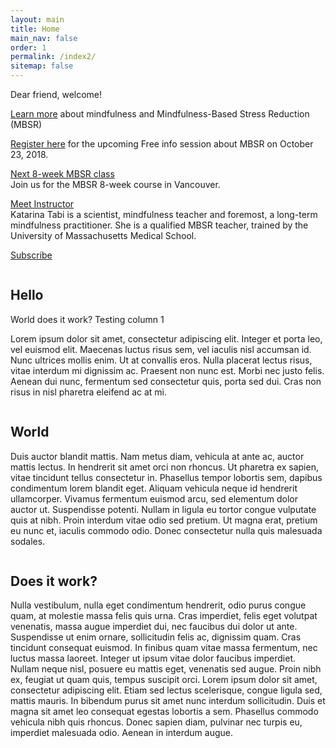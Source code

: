 ```yaml
---
layout: main
title: Home
main_nav: false
order: 1
permalink: /index2/
sitemap: false
---
```



Dear friend, welcome!

[Learn more](/mbsr/) about mindfulness and Mindfulness-Based Stress Reduction (MBSR)

[Register here](/register/) for the upcoming Free info session about MBSR on October 23, 2018.

[Next 8-week MBSR class](/course-schedule/)<br>
Join us for the MBSR 8-week course in Vancouver.

[Meet Instructor](/about/)<br>
Katarina Tabi is a scientist, mindfulness teacher and foremost, a long-term mindfulness practitioner. She is a qualified MBSR teacher, trained by the University of Massachusetts Medical School. 

[Subscribe](/contact/)


<div class="index-cols">
<div class="index-col-1">

<span class="fas fa-brain" style="font-size: 50px; display: inline-block; width: 100%; text-align:center;"></span>

## Hello

World does it work? Testing column 1 

Lorem ipsum dolor sit amet, consectetur adipiscing elit. Integer et porta leo, vel euismod elit. Maecenas luctus risus sem, vel iaculis nisl accumsan id. Nunc ultrices mollis enim. Ut at convallis eros. Nulla placerat lectus risus, vitae interdum mi dignissim ac. Praesent non nunc est. Morbi nec justo felis. Aenean dui nunc, fermentum sed consectetur quis, porta sed dui. Cras non risus in nisl pharetra eleifend ac at mi.

</div>

<div class="index-col-2">

<span class="fas fa-om" style="font-size: 50px; display: inline-block; width: 100%; text-align:center;"></span>

## World

Duis auctor blandit mattis. Nam metus diam, vehicula at ante ac, auctor mattis lectus. In hendrerit sit amet orci non rhoncus. Ut pharetra ex sapien, vitae tincidunt tellus consectetur in. Phasellus tempor lobortis sem, dapibus condimentum lorem blandit eget. Aliquam vehicula neque id hendrerit ullamcorper. Vivamus fermentum euismod arcu, sed elementum dolor auctor ut. Suspendisse potenti. Nullam in ligula eu tortor congue vulputate quis at nibh. Proin interdum vitae odio sed pretium. Ut magna erat, pretium eu nunc et, iaculis commodo odio. Donec consectetur nulla quis malesuada sodales.

</div>

<div class="index-col-3">
<span class="far fa-hand-peace" style="font-size: 50px; display: inline-block; width: 100%; text-align:center;"></span>

## Does it work?

Nulla vestibulum, nulla eget condimentum hendrerit, odio purus congue quam, at molestie massa felis quis urna. Cras imperdiet, felis eget volutpat venenatis, massa augue imperdiet dui, nec faucibus dui dolor ut ante. Suspendisse ut enim ornare, sollicitudin felis ac, dignissim quam. Cras tincidunt consequat euismod. In finibus quam vitae massa fermentum, nec luctus massa laoreet. Integer ut ipsum vitae dolor faucibus imperdiet. Nullam neque nisl, posuere eu mattis eget, venenatis sed augue. Proin nibh ex, feugiat ut quam quis, tempus suscipit orci. Lorem ipsum dolor sit amet, consectetur adipiscing elit. Etiam sed lectus scelerisque, congue ligula sed, mattis mauris. In bibendum purus sit amet nunc interdum sollicitudin. Duis et magna sit amet leo consequat egestas lobortis a sem. Phasellus commodo vehicula nibh quis rhoncus. Donec sapien diam, pulvinar nec turpis eu, imperdiet malesuada odio. Aenean in interdum augue.

</div>
</div>

